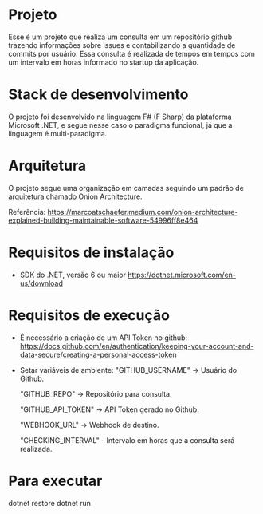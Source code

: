 # Projeto

Esse é um projeto que realiza um consulta em um repositório github trazendo informações sobre issues e contabilizando a quantidade de commits por usuário.
Essa consulta é realizada de tempos em tempos com um intervalo em horas informado no startup da aplicação.

# Stack de desenvolvimento

O projeto foi desenvolvido na linguagem F# (F Sharp) da plataforma Microsoft .NET, e segue nesse caso o paradigma funcional, já que a linguagem é multi-paradigma.

# Arquitetura

O projeto segue uma organização em camadas seguindo um padrão de arquitetura chamado Onion Architecture.

Referência: https://marcoatschaefer.medium.com/onion-architecture-explained-building-maintainable-software-54996ff8e464

# Requisitos de instalação

- SDK do .NET, versão 6 ou maior
  https://dotnet.microsoft.com/en-us/download

# Requisitos de execução

- É necessário a criação de um API Token no github: 
  https://docs.github.com/en/authentication/keeping-your-account-and-data-secure/creating-a-personal-access-token

- Setar variáveis de ambiente:
  "GITHUB_USERNAME" -> Usuário do Github.
  
  "GITHUB_REPO" -> Repositório para consulta.
  
  "GITHUB_API_TOKEN" -> API Token gerado no Github.
  
  "WEBHOOK_URL" -> Webhook de destino.
  
  "CHECKING_INTERVAL" - Intervalo em horas que a consulta será realizada.

# Para executar
  dotnet restore
  dotnet run




